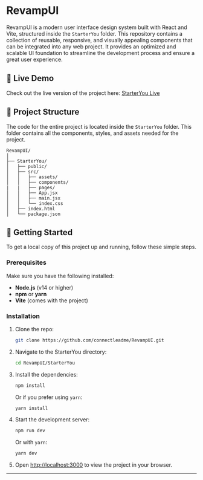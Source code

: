 # RevampUI

RevampUI is a modern user interface design system built with React and Vite, structured inside the `StarterYou` folder. This repository contains a collection of reusable, responsive, and visually appealing components that can be integrated into any web project. It provides an optimized and scalable UI foundation to streamline the development process and ensure a great user experience.

## 🔗 Live Demo

Check out the live version of the project here: [StarterYou Live](https://starteryou.netlify.app/)

## 📂 Project Structure

The code for the entire project is located inside the `StarterYou` folder. This folder contains all the components, styles, and assets needed for the project.


```plaintext
RevampUI/
│
├── StarterYou/
│   ├── public/
│   ├── src/
│   │   ├── assets/
│   │   ├── components/
|   |   ├── pages/
│   │   ├── App.jsx
│   │   ├── main.jsx
│   │   └── index.css
│   ├── index.html
│   └── package.json
```

## 🚀 Getting Started

To get a local copy of this project up and running, follow these simple steps.

### Prerequisites

Make sure you have the following installed:

- **Node.js** (v14 or higher)
- **npm** or **yarn**
- **Vite** (comes with the project)

### Installation

1. Clone the repo:

   ```bash
   git clone https://github.com/connectleadme/RevampUI.git
   ```

2. Navigate to the StarterYou directory:

   ```bash
   cd RevampUI/StarterYou
   ```

3. Install the dependencies:
    ```bash
    npm install
    ```
    Or if you prefer using `yarn`:
    ```bash
    yarn install
    ```

4. Start the development server:
    ```bash
    npm run dev
    ```
    Or with `yarn`:
    ```bash
    yarn dev
    ```
    
5. Open [http://localhost:3000](http://localhost:3000) to view the project in your browser.

---
